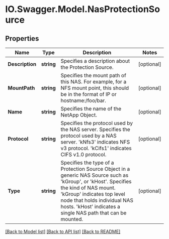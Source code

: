 # IO.Swagger.Model.NasProtectionSource
## Properties

Name | Type | Description | Notes
------------ | ------------- | ------------- | -------------
**Description** | **string** | Specifies a description about the Protection Source. | [optional] 
**MountPath** | **string** | Specifies the mount path of this NAS. For example, for a NFS mount point, this should be in the format of IP or hostname:/foo/bar. | [optional] 
**Name** | **string** | Specifies the name of the NetApp Object. | [optional] 
**Protocol** | **string** | Specifies the protocol used by the NAS server. Specifies the protocol used by a NAS server. &#39;kNfs3&#39; indicates NFS v3 protocol. &#39;kCifs1&#39; indicates CIFS v1.0 protocol. | [optional] 
**Type** | **string** | Specifies the type of a Protection Source Object in a generic NAS Source such as &#39;kGroup&#39;, or &#39;kHost&#39;. Specifies the kind of NAS mount. &#39;kGroup&#39; indicates top level node that holds individual NAS hosts. &#39;kHost&#39; indicates a single NAS path that can be mounted. | [optional] 

[[Back to Model list]](../README.md#documentation-for-models) [[Back to API list]](../README.md#documentation-for-api-endpoints) [[Back to README]](../README.md)

